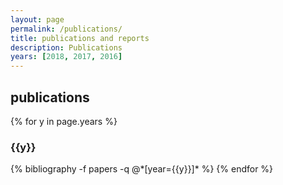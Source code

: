 ```yaml
---
layout: page
permalink: /publications/
title: publications and reports
description: Publications
years: [2018, 2017, 2016]
---
```


<h2>publications</h2>

{% for y in page.years %}
  <h3 class="year">{{y}}</h3>
  {% bibliography -f papers -q @*[year={{y}}]* %}
{% endfor %}
